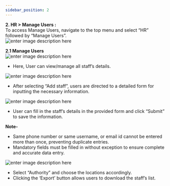 ```yaml
---
sidebar_position: 2
---
```




**2\. HR > Manage Users :**  
To access Manage Users, navigate to the top menu and select “HR” followed by
“Manage Users”.  
![enter image description
here](https://res.cloudinary.com/teleopdassets/image/upload/v1717576053/Screenshot_109_rmznfs.png)

**2.1 Manage Users**  
![enter image description
here](https://res.cloudinary.com/teleopdassets/image/upload/v1717577279/Screenshot_110_vjcfg6.png)

- Here, User can view/manage all staff’s details.

![enter image description
here](https://res.cloudinary.com/teleopdassets/image/upload/v1717578266/Screenshot_111_svsw24.png)

- After selecting “Add staff”, users are directed to a detailed form for inputting the necessary information.

![enter image description
here](https://res.cloudinary.com/teleopdassets/image/upload/v1717578445/Screenshot_112_qtawva.png)

- User can fill in the staff’s details in the provided form and click “Submit” to save the information.

**Note-**

- Same phone number or same username, or email id cannot be entered more than once, preventing duplicate entries.
- Mandatory fields must be filled in without exception to ensure complete and accurate data entry.

![enter image description
here](https://res.cloudinary.com/teleopdassets/image/upload/v1717575486/Screenshot_107_ssoxma.png)

- Select “Authority” and choose the locations accordingly.
- Clicking the ‘Export’ button allows users to download the staff’s list.

